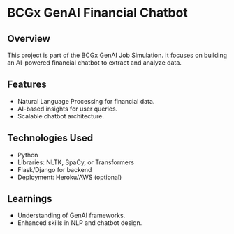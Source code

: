 # BCGx GenAI Financial Chatbot

## Overview
This project is part of the BCGx GenAI Job Simulation. It focuses on building an AI-powered financial chatbot to extract and analyze data.

## Features
- Natural Language Processing for financial data.
- AI-based insights for user queries.
- Scalable chatbot architecture.

## Technologies Used
- Python
- Libraries: NLTK, SpaCy, or Transformers
- Flask/Django for backend
- Deployment: Heroku/AWS (optional)

## Learnings
- Understanding of GenAI frameworks.
- Enhanced skills in NLP and chatbot design.
